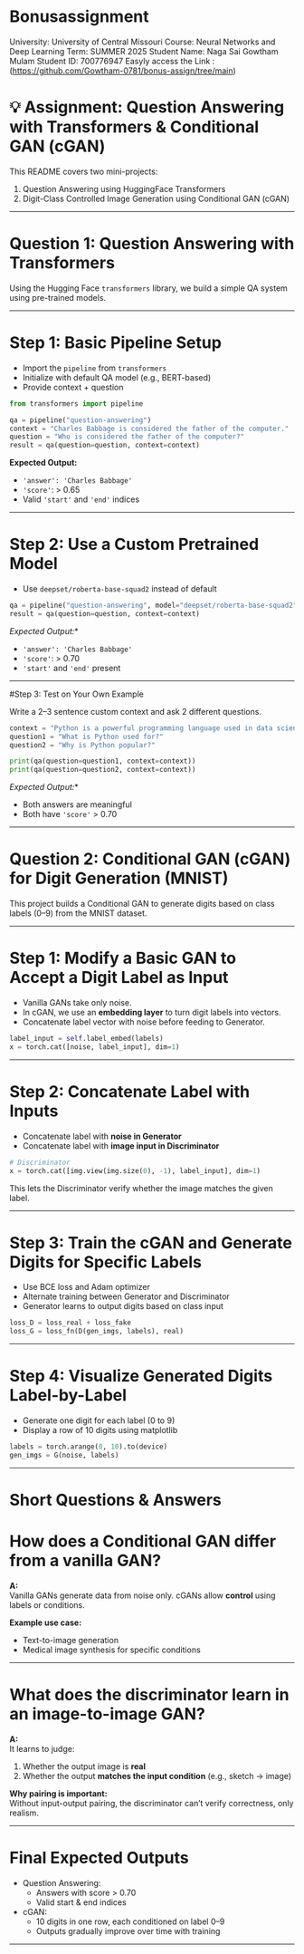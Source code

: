 # Bonusassignment
University: University of Central Missouri
Course: Neural Networks and Deep Learning
Term: SUMMER 2025
Student Name: Naga Sai Gowtham Mulam
Student ID: 700776947
Easyly access the Link :(https://github.com/Gowtham-0781/bonus-assign/tree/main)

# 💡 Assignment: Question Answering with Transformers & Conditional GAN (cGAN)

This README covers two mini-projects:

1.  Question Answering using HuggingFace Transformers  
2.  Digit-Class Controlled Image Generation using Conditional GAN (cGAN)

---

# Question 1: Question Answering with Transformers

Using the Hugging Face `transformers` library, we build a simple QA system using pre-trained models.

---

# Step 1: Basic Pipeline Setup

- Import the `pipeline` from `transformers`
- Initialize with default QA model (e.g., BERT-based)
- Provide context + question

```python
from transformers import pipeline

qa = pipeline("question-answering")
context = "Charles Babbage is considered the father of the computer."
question = "Who is considered the father of the computer?"
result = qa(question=question, context=context)
```

**Expected Output:**
- `'answer': 'Charles Babbage'`
- `'score'`: > 0.65
- Valid `'start'` and `'end'` indices

---

# Step 2: Use a Custom Pretrained Model

- Use `deepset/roberta-base-squad2` instead of default

```python
qa = pipeline("question-answering", model="deepset/roberta-base-squad2", tokenizer="deepset/roberta-base-squad2")
result = qa(question=question, context=context)
```

*Expected Output:**
- `'answer': 'Charles Babbage'`
- `'score'`: > 0.70
- `'start'` and `'end'` present

---

#Step 3: Test on Your Own Example

Write a 2–3 sentence custom context and ask 2 different questions.

```python
context = "Python is a powerful programming language used in data science. It is known for its simplicity and readability."
question1 = "What is Python used for?"
question2 = "Why is Python popular?"

print(qa(question=question1, context=context))
print(qa(question=question2, context=context))
```

*Expected Output:**
- Both answers are meaningful
- Both have `'score'` > 0.70

---

#  Question 2: Conditional GAN (cGAN) for Digit Generation (MNIST)

This project builds a Conditional GAN to generate digits based on class labels (0–9) from the MNIST dataset.

---

# Step 1: Modify a Basic GAN to Accept a Digit Label as Input

- Vanilla GANs take only noise.
- In cGAN, we use an **embedding layer** to turn digit labels into vectors.
- Concatenate label vector with noise before feeding to Generator.

```python
label_input = self.label_embed(labels)
x = torch.cat([noise, label_input], dim=1)
```

---

# Step 2: Concatenate Label with Inputs

- Concatenate label with **noise in Generator**
- Concatenate label with **image input in Discriminator**

```python
# Discriminator
x = torch.cat([img.view(img.size(0), -1), label_input], dim=1)
```

This lets the Discriminator verify whether the image matches the given label.

---

# Step 3: Train the cGAN and Generate Digits for Specific Labels

- Use BCE loss and Adam optimizer
- Alternate training between Generator and Discriminator
- Generator learns to output digits based on class input

```python
loss_D = loss_real + loss_fake
loss_G = loss_fn(D(gen_imgs, labels), real)
```

---

#  Step 4: Visualize Generated Digits Label-by-Label

- Generate one digit for each label (0 to 9)
- Display a row of 10 digits using matplotlib

```python
labels = torch.arange(0, 10).to(device)
gen_imgs = G(noise, labels)
```

---

#  Short Questions & Answers

# How does a Conditional GAN differ from a vanilla GAN?

**A:**  
Vanilla GANs generate data from noise only. cGANs allow **control** using labels or conditions.

**Example use case:**  
- Text-to-image generation  
- Medical image synthesis for specific conditions

---

# What does the discriminator learn in an image-to-image GAN?

**A:**  
It learns to judge:
1. Whether the output image is **real**  
2. Whether the output **matches the input condition** (e.g., sketch → image)

**Why pairing is important:**  
Without input-output pairing, the discriminator can’t verify correctness, only realism.

---

# Final Expected Outputs

- Question Answering:
  - Answers with score > 0.70
  - Valid start & end indices
- cGAN:
  - 10 digits in one row, each conditioned on label 0–9
  - Outputs gradually improve over time with training

---
